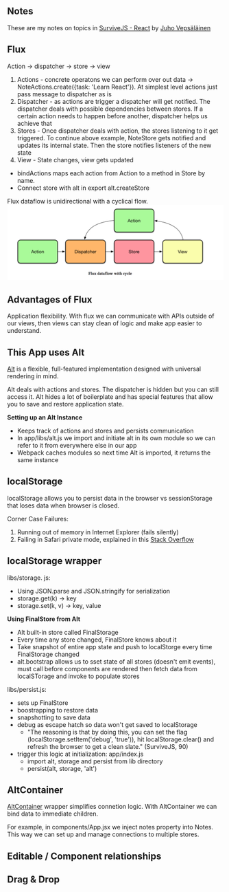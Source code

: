 Notes
--

These are my notes on topics in [SurviveJS - React](https://github.com/survivejs/react) by [Juho Vepsäläinen](https://github.com/survivejs)

Flux
---

Action &#x2192; dispatcher &#x2192; store &#x2192; view

1. Actions - concrete operatons we can perform over out data &#x2192; NoteActions.create({task: 'Learn React'}). At simplest level actions just pass message to dispatcher as is
2. Dispatcher - as actions are trigger a dispatcher will get notified. The dispatcher deals with possible dependencies between stores. If a certain action needs to happen before another, dispatcher helps us achieve that
3. Stores - Once dispatcher deals with action, the stores listening to it get triggered. To continue above example, NoteStore gets notified and updates its internal state. Then the store notifies listeners of the new state
4. View - State changes, view gets updated


- bindActions maps each action from Action to a method in Store by name.
- Connect store with alt in export alt.createStore

Flux dataflow is unidirectional with a cyclical flow.
<img src="images/flux-data-flow.png" alt="Flux Data Flow Diagram" />

Advantages of Flux
-----
Application flexibility. With flux we can communicate with APIs outside of our views, then views can stay clean of logic and make app easier to understand.

This App uses Alt
-----
[Alt](alt.js.org) is a flexible, full-featured implementation designed with universal rendering in mind.

Alt deals with actions and stores. The dispatcher is hidden but you can still access it. Alt hides a lot of boilerplate and has special features that allow you to save and restore application state.

**Setting up an Alt Instance**

- Keeps track of actions and stores and persists communication
- In app/libs/alt.js we import and initiate alt in its own module so we can refer to it from everywhere else in our app
- Webpack caches modules so next time Alt is imported, it returns the same instance

localStorage
---
localStorage allows you to persist data in the browser vs sessionStorage that loses data when browser is closed.

Corner Case Failures:

1. Running out of memory in Internet Explorer (fails silently)
2. Failing in Safari private mode, explained in this [Stack Overflow](https://stackoverflow.com/questions/14555347/html5-localstorage-error-with-safari-quota-exceeded-err-dom-exception-22-an)

localStorage wrapper
-----
libs/storage. js:

- Using JSON.parse and JSON.stringify for serialization
- storage.get(k) &#x2192; key
- storage.set(k, v) &#x2192; key, value

**Using FinalStore from Alt**

- Alt built-in store called FinalStorage
- Every time any store changed, FinalStore knows about it
- Take snapshot of entire app state and push to localStorge every time FinalStorage changed
- alt.bootstrap allows us to sset state of all stores (doesn't emit events), must call before components are rendered then fetch data from localSTorage and invoke to populate stores

libs/persist.js:

- sets up FinalStore
- boostrapping to restore data
- snapshotting to save data
- debug as escape hatch so data won't get saved to localStorage
    - "The reasoning is that by doing this, you can set the flag (localStorage.setItem('debug', 'true')), hit localStorage.clear() and refresh the browser to get a clean slate." (SurviveJS, 90)
- trigger this logic at initialization: app/index.js
    - import alt, storage and persist from lib directory
    - persist(alt, storage, 'alt')

AltContainer
---
[AltContainer](http://alt.js.org/docs/components/altContainer/) wrapper simplifies connetion logic. With AltContainer we can bind data to immediate children.

For example, in components/App.jsx we inject notes property into Notes. This way we can set up and manage connections to multiple stores.

Editable / Component relationships
---

Drag & Drop
---